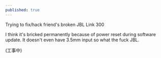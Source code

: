 ```yaml
---
published: true
---
```

Trying to fix/hack friend's broken JBL Link 300

I think it's bricked permanently because of power reset during software update. It doesn't even have 3.5mm input so what the fuck JBL.

(工事中)
